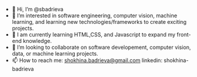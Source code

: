 - 👋 Hi, I’m @sbadrieva
- 👀 I’m interested in software engineering, computer vision, machine learning, and learning new technologies/frameworks to create exciting projects.
- 🌱 I am currently learning HTML,CSS, and Javascript to expand my front-end knowledge.
- 💞️ I’m looking to collaborate on software developement, computer vision, data, or machine learning projects.
- 📫 How to reach me: shokhina.badrieva@gmail.com linkedin: shokhina-badrieva

<!---
sbadrieva/sbadrieva is a ✨ special ✨ repository because its `README.md` (this file) appears on your GitHub profile.
You can click the Preview link to take a look at your changes.
--->
